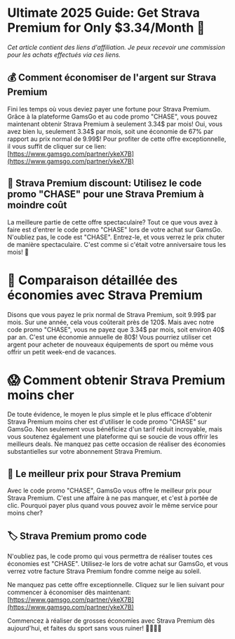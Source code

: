 # Ultimate 2025 Guide: Get Strava Premium for Only $3.34/Month 🚀

*Cet article contient des liens d'affiliation. Je peux recevoir une commission pour les achats effectués via ces liens.*

## 💰 Comment économiser de l'argent sur Strava Premium

Fini les temps où vous deviez payer une fortune pour Strava Premium. Grâce à la plateforme GamsGo et au code promo "CHASE", vous pouvez maintenant obtenir Strava Premium à seulement 3.34$ par mois! Oui, vous avez bien lu, seulement 3.34$ par mois, soit une économie de 67% par rapport au prix normal de 9.99$! Pour profiter de cette offre exceptionnelle, il vous suffit de cliquer sur ce lien: [https://www.gamsgo.com/partner/ykeX7B](https://www.gamsgo.com/partner/ykeX7B)

## 🎁 Strava Premium discount: Utilisez le code promo "CHASE" pour une Strava Premium à moindre coût 

La meilleure partie de cette offre spectaculaire? Tout ce que vous avez à faire est d'entrer le code promo "CHASE" lors de votre achat sur GamsGo. N'oubliez pas, le code est "CHASE". Entrez-le, et vous verrez le prix chuter de manière spectaculaire. C'est comme si c'était votre anniversaire tous les mois! 🎉

# 💸 Comparaison détaillée des économies avec Strava Premium

Disons que vous payez le prix normal de Strava Premium, soit 9.99$ par mois. Sur une année, cela vous coûterait près de 120$. Mais avec notre code promo "CHASE", vous ne payez que 3.34$ par mois, soit environ 40$ par an. C'est une économie annuelle de 80$! Vous pourriez utiliser cet argent pour acheter de nouveaux équipements de sport ou même vous offrir un petit week-end de vacances. 

# 😱 Comment obtenir Strava Premium moins cher

De toute évidence, le moyen le plus simple et le plus efficace d'obtenir Strava Premium moins cher est d'utiliser le code promo "CHASE" sur GamsGo. Non seulement vous bénéficiez d'un tarif réduit incroyable, mais vous soutenez également une plateforme qui se soucie de vous offrir les meilleurs deals. Ne manquez pas cette occasion de réaliser des économies substantielles sur votre abonnement Strava Premium. 

## 🎯 Le meilleur prix pour Strava Premium

Avec le code promo "CHASE", GamsGo vous offre le meilleur prix pour Strava Premium. C'est une affaire à ne pas manquer, et c'est à portée de clic. Pourquoi payer plus quand vous pouvez avoir le même service pour moins cher? 

## 🏷️ Strava Premium promo code

N'oubliez pas, le code promo qui vous permettra de réaliser toutes ces économies est "CHASE". Utilisez-le lors de votre achat sur GamsGo, et vous verrez votre facture Strava Premium fondre comme neige au soleil. 

Ne manquez pas cette offre exceptionnelle. Cliquez sur le lien suivant pour commencer à économiser dès maintenant: [https://www.gamsgo.com/partner/ykeX7B](https://www.gamsgo.com/partner/ykeX7B)

Commencez à réaliser de grosses économies avec Strava Premium dès aujourd'hui, et faites du sport sans vous ruiner! 🚴‍♂️💨💸
